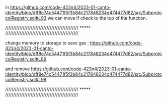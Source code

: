 in 
https://github.com/code-423n4/2023-01-canto-identity/blob/dff8e74c54471f5f3b84c217848234d474477d82/src/SubprotocolRegistry.sol#L93
we can move if check to the top of the function.

////////////////////////////////////////////// ***** //////////////////////////////////////////////

change memory to storage to save gas :
https://github.com/code-423n4/2023-01-canto-identity/blob/dff8e74c54471f5f3b84c217848234d474477d82/src/SubprotocolRegistry.sol#L89

and remove 
https://github.com/code-423n4/2023-01-canto-identity/blob/dff8e74c54471f5f3b84c217848234d474477d82/src/SubprotocolRegistry.sol#L99

////////////////////////////////////////////// ***** //////////////////////////////////////////////

